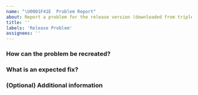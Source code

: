 ```yaml
---
name: "\U0001F41E  Problem Report"
about: Report a problem for the release version (downloaded from triplea-game.org)
title: ''
labels: 'Release Problem'
assignees: ''
---
```


### How can the problem be recreated?
<!-- What list of steps can we take to see the problem, please be specific -->

### What is an expected fix?
<!-- So we are all on the same page, what would a fix look like? -->

### (Optional) Additional information

<!--
  Place here any additional information, screenshots, and a save game,
  it really helps.

  To zip and attach a save game:
    - save games will be in your home folder > triplea > saved games
    - find the save game file ending with '.tsvg'
    - use a 'zip' program like winzip (file compression,
      example: https://www.wikihow.com/Make-a-Zip-File)
    - drag and drop the zip file into this window
-->

